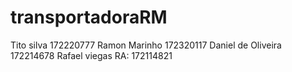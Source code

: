 # transportadoraRM

Tito silva 172220777
Ramon Marinho 172320117
Daniel de Oliveira 172214678
Rafael viegas RA: 172114821
